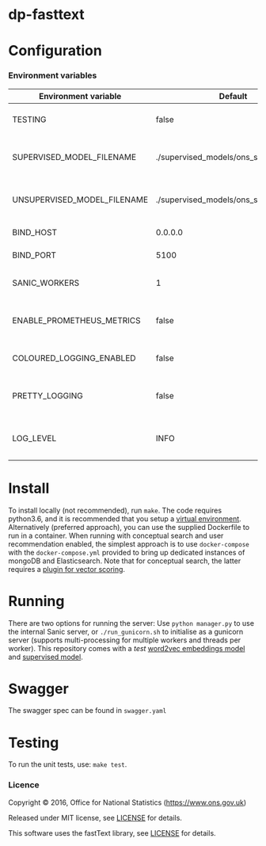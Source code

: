 dp-fasttext
==================

# Configuration

### Environment variables

| Environment variable         | Default                                    | Description
| ---------------------------- | ------------------------------------------ | ----------------------------------------------------------------------------------------------------
| TESTING                      | false                                      | Configures the app for unit testing.
| SUPERVISED_MODEL_FILENAME    | ./supervised_models/ons_supervised.bin     | Filename of supervised fastText model.
| UNSUPERVISED_MODEL_FILENAME  | ./supervised_models/ons_supervised.vec     | Filename of unsupervised fastText model.
| BIND_HOST                    | 0.0.0.0                                    | The host to bind to.
| BIND_PORT                    | 5100                                       | The port to bind to.
| SANIC_WORKERS                | 1                                          | Number of Sanic worker threads.
| ENABLE_PROMETHEUS_METRICS    | false                                      | Enable/disable the /metircs endpoint for prometheus.
| COLOURED_LOGGING_ENABLED     | false                                      | Enable/disable coloured logging.
| PRETTY_LOGGING               | false                                      | Enable/disable JSON formatting for logging.
| LOG_LEVEL                    | INFO                                       | Log level (INFO, DEBUG, or ERROR)

# Install

To install locally (not recommended), run ```make```. The code requires python3.6, and it is recommended that you setup 
a [virtual environment](https://docs.python.org/3/library/venv.html).
Alternatively (preferred approach), you can use the supplied Dockerfile to run in a container. When running with 
conceptual search and user recommendation enabled, the simplest approach is to use ```docker-compose``` with the
```docker-compose.yml``` provided to bring up dedicated instances of mongoDB and Elasticsearch. Note that for conceptual
search, the latter requires a [plugin for vector scoring](https://github.com/ONSdigital/fast-elasticsearch-vector-scoring).  

# Running

There are two options for running the server:
Use ```python manager.py``` to use the internal Sanic server, or  ```./run_gunicorn.sh``` to initialise as a 
gunicorn server (supports multi-processing for multiple workers and threads per worker). This repository comes with a *test* [word2vec embeddings model](ml/data/word2vec/ons_supervised.vec) and [supervised model](unit/ml/test_data/supervised_models/ons_supervised.bin).

# Swagger

The swagger spec can be found in ```swagger.yaml```

# Testing

To run the unit tests, use: ```make test```.

### Licence

Copyright ©‎ 2016, Office for National Statistics (https://www.ons.gov.uk)

Released under MIT license, see [LICENSE](LICENSE.md) for details.

This software uses the fastText library, see [LICENSE](fasttext/LICENSE.md) for details.
